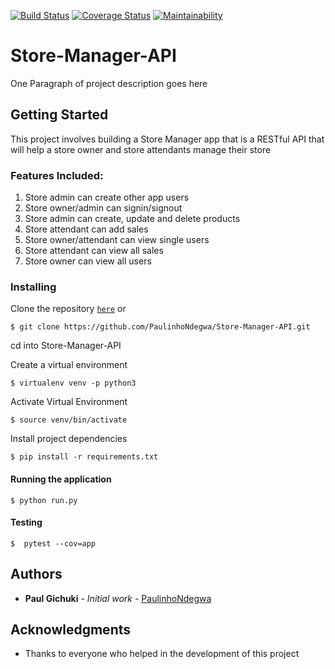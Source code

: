[![Build Status](https://travis-ci.com/PaulinhoNdegwa/Store-Manager-API.svg?branch=develop)](https://travis-ci.com/PaulinhoNdegwa/Store-Manager-API)
[![Coverage Status](https://coveralls.io/repos/github/PaulinhoNdegwa/Store-Manager-API/badge.svg?branch=develop)](https://coveralls.io/github/PaulinhoNdegwa/Store-Manager-API?branch=develop)
[![Maintainability](https://api.codeclimate.com/v1/badges/8cfedb70e884468b7496/maintainability)](https://codeclimate.com/github/PaulinhoNdegwa/Store-Manager-API/maintainability)

# Store-Manager-API

One Paragraph of project description goes here

## Getting Started

This project involves building a Store Manager app that is a RESTful API that will help a store owner and store attendants manage their store

### Features Included:

1. Store admin can create other app users
2. Store owner/admin can signin/signout
3. Store admin can create, update and delete products
4. Store attendant can add sales
5. Store owner/attendant can view single users
6. Store attendant can view all sales
7. Store owner can view all users

### Installing

Clone the repository [```here```](https://github.com/PaulinhoNdegwa/Store-Manager-API) or 

```$ git clone https://github.com/PaulinhoNdegwa/Store-Manager-API.git ```

cd into Store-Manager-API

Create a virtual environment

```$ virtualenv venv -p python3 ```

Activate Virtual Environment

```$ source venv/bin/activate ```

Install project dependencies 


```$ pip install -r requirements.txt```

#### Running the application

```$ python run.py ```



#### Testing

```$  pytest --cov=app ```


## Authors

* **Paul Gichuki** - *Initial work* - [PaulinhoNdegwa](https://github.com/PaulinhoNdegwa)


## Acknowledgments

* Thanks to everyone who helped in the development of this project
